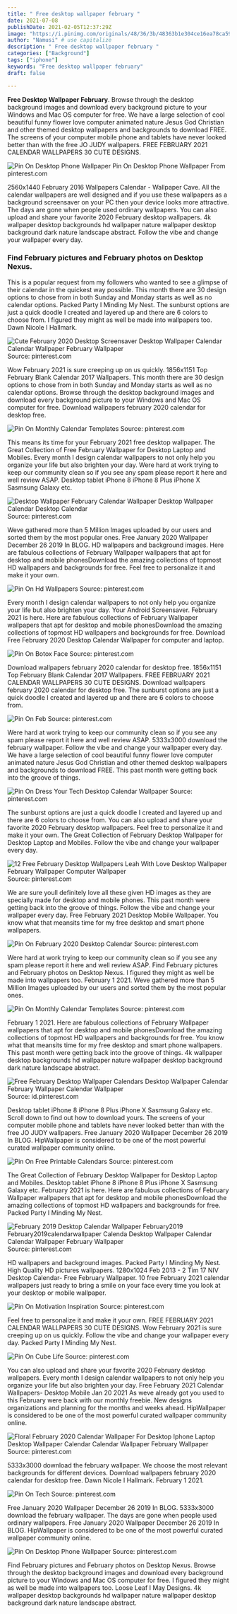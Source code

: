 ```yaml
---
title: " Free desktop wallpaper february "
date: 2021-07-08
publishDate: 2021-02-05T12:37:29Z
image: "https://i.pinimg.com/originals/48/36/3b/48363b1e304ce16ea78ca59238eefd7e.jpg"
author: "Namusi" # use capitalize
description: " Free desktop wallpaper february "
categories: ["Background"]
tags: ["iphone"]
keywords: "Free desktop wallpaper february"
draft: false

---
```



**Free Desktop Wallpaper February**. Browse through the desktop background images and download every background picture to your Windows and Mac OS computer for free. We have a large selection of cool beautiful funny flower love computer animated nature Jesus God Christian and other themed desktop wallpapers and backgrounds to download FREE. The screens of your computer mobile phone and tablets have never looked better than with the free JO JUDY wallpapers. FREE FEBRUARY 2021 CALENDAR WALLPAPERS 30 CUTE DESIGNS.

![Pin On Desktop Phone Wallpaper](https://i.pinimg.com/originals/48/36/3b/48363b1e304ce16ea78ca59238eefd7e.jpg "Pin On Desktop Phone Wallpaper")
Pin On Desktop Phone Wallpaper From pinterest.com


2560x1440 February 2016 Wallpapers Calendar - Wallpaper Cave. All the calendar wallpapers are well designed and if you use these wallpapers as a background screensaver on your PC then your device looks more attractive. The days are gone when people used ordinary wallpapers. You can also upload and share your favorite 2020 February desktop wallpapers. 4k wallpaper desktop backgrounds hd wallpaper nature wallpaper desktop background dark nature landscape abstract. Follow the vibe and change your wallpaper every day.

### Find February pictures and February photos on Desktop Nexus.

This is a popular request from my followers who wanted to see a glimpse of their calendar in the quickest way possible. This month there are 30 design options to chose from in both Sunday and Monday starts as well as no calendar options. Packed Party I Minding My Nest. The sunburst options are just a quick doodle I created and layered up and there are 6 colors to choose from. I figured they might as well be made into wallpapers too. Dawn Nicole I Hallmark.


![Cute February 2020 Desktop Screensaver Desktop Wallpaper Calendar Calendar Wallpaper February Wallpaper](https://i.pinimg.com/originals/66/5d/c8/665dc856096381551d84f6f06dea13e5.jpg "Cute February 2020 Desktop Screensaver Desktop Wallpaper Calendar Calendar Wallpaper February Wallpaper")
Source: pinterest.com

Wow February 2021 is sure creeping up on us quickly. 1856x1151 Top February Blank Calendar 2017 Wallpapers. This month there are 30 design options to chose from in both Sunday and Monday starts as well as no calendar options. Browse through the desktop background images and download every background picture to your Windows and Mac OS computer for free. Download wallpapers february 2020 calendar for desktop free.

![Pin On Monthly Calendar Templates](https://i.pinimg.com/originals/2a/01/dc/2a01dc2937a2a5024eb515a00e2beeb8.jpg "Pin On Monthly Calendar Templates")
Source: pinterest.com

This means its time for your February 2021 free desktop wallpaper. The Great Collection of Free February Wallpaper for Desktop Laptop and Mobiles. Every month I design calendar wallpapers to not only help you organize your life but also brighten your day. Were hard at work trying to keep our community clean so if you see any spam please report it here and well review ASAP. Desktop tablet iPhone 8 iPhone 8 Plus iPhone X Sasmsung Galaxy etc.

![Desktop Wallpaper February Calendar Wallpaper Desktop Wallpaper Calendar Desktop Calendar](https://i.pinimg.com/originals/1d/cb/ee/1dcbee637a016a3403ad7d9b2f16cded.png "Desktop Wallpaper February Calendar Wallpaper Desktop Wallpaper Calendar Desktop Calendar")
Source: pinterest.com

Weve gathered more than 5 Million Images uploaded by our users and sorted them by the most popular ones. Free January 2020 Wallpaper December 26 2019 In BLOG. HD wallpapers and background images. Here are fabulous collections of February Wallpaper wallpapers that apt for desktop and mobile phonesDownload the amazing collections of topmost HD wallpapers and backgrounds for free. Feel free to personalize it and make it your own.

![Pin On Hd Wallpapers](https://i.pinimg.com/originals/62/6b/97/626b973eefd8cd84a79e5e192432a93f.png "Pin On Hd Wallpapers")
Source: pinterest.com

Every month I design calendar wallpapers to not only help you organize your life but also brighten your day. Your Android Screensaver. February 2021 is here. Here are fabulous collections of February Wallpaper wallpapers that apt for desktop and mobile phonesDownload the amazing collections of topmost HD wallpapers and backgrounds for free. Download Free February 2020 Desktop Calendar Wallpaper for computer and laptop.

![Pin On Botox Face](https://i.pinimg.com/originals/90/45/4f/90454fbd4606cfa4012be790ac92924f.jpg "Pin On Botox Face")
Source: pinterest.com

Download wallpapers february 2020 calendar for desktop free. 1856x1151 Top February Blank Calendar 2017 Wallpapers. FREE FEBRUARY 2021 CALENDAR WALLPAPERS 30 CUTE DESIGNS. Download wallpapers february 2020 calendar for desktop free. The sunburst options are just a quick doodle I created and layered up and there are 6 colors to choose from.

![Pin On Feb](https://i.pinimg.com/originals/2e/37/b7/2e37b7c1437eeccd900b6b3ec8ed2cf9.jpg "Pin On Feb")
Source: pinterest.com

Were hard at work trying to keep our community clean so if you see any spam please report it here and well review ASAP. 5333x3000 download the february wallpaper. Follow the vibe and change your wallpaper every day. We have a large selection of cool beautiful funny flower love computer animated nature Jesus God Christian and other themed desktop wallpapers and backgrounds to download FREE. This past month were getting back into the groove of things.

![Pin On Dress Your Tech Desktop Calendar Wallpaper](https://i.pinimg.com/originals/99/eb/9d/99eb9de776799afbebb62c88e28b2474.png "Pin On Dress Your Tech Desktop Calendar Wallpaper")
Source: pinterest.com

The sunburst options are just a quick doodle I created and layered up and there are 6 colors to choose from. You can also upload and share your favorite 2020 February desktop wallpapers. Feel free to personalize it and make it your own. The Great Collection of February Desktop Wallpaper for Desktop Laptop and Mobiles. Follow the vibe and change your wallpaper every day.

![12 Free February Desktop Wallpapers Leah With Love Desktop Wallpaper February Wallpaper Computer Wallpaper](https://i.pinimg.com/originals/87/b5/c9/87b5c9f1c313b25c3225d3e01e2e8c87.jpg "12 Free February Desktop Wallpapers Leah With Love Desktop Wallpaper February Wallpaper Computer Wallpaper")
Source: pinterest.com

We are sure youll definitely love all these given HD images as they are specially made for desktop and mobile phones. This past month were getting back into the groove of things. Follow the vibe and change your wallpaper every day. Free February 2021 Desktop Mobile Wallpaper. You know what that meansits time for my free desktop and smart phone wallpapers.

![Pin On February 2020 Desktop Calendar](https://i.pinimg.com/originals/49/f8/9c/49f89c300c8a2323dc7100918a59db98.png "Pin On February 2020 Desktop Calendar")
Source: pinterest.com

Were hard at work trying to keep our community clean so if you see any spam please report it here and well review ASAP. Find February pictures and February photos on Desktop Nexus. I figured they might as well be made into wallpapers too. February 1 2021. Weve gathered more than 5 Million Images uploaded by our users and sorted them by the most popular ones.

![Pin On Monthly Calendar Templates](https://i.pinimg.com/originals/7e/7d/90/7e7d909b50c582f793718b5ef2cb1bb8.png "Pin On Monthly Calendar Templates")
Source: pinterest.com

February 1 2021. Here are fabulous collections of February Wallpaper wallpapers that apt for desktop and mobile phonesDownload the amazing collections of topmost HD wallpapers and backgrounds for free. You know what that meansits time for my free desktop and smart phone wallpapers. This past month were getting back into the groove of things. 4k wallpaper desktop backgrounds hd wallpaper nature wallpaper desktop background dark nature landscape abstract.

![Free February Desktop Wallpaper Calendars Desktop Wallpaper Calendar February Wallpaper Calendar Wallpaper](https://i.pinimg.com/originals/8b/de/0d/8bde0dc635da6abf7f69e12c185cc7e1.png "Free February Desktop Wallpaper Calendars Desktop Wallpaper Calendar February Wallpaper Calendar Wallpaper")
Source: id.pinterest.com

Desktop tablet iPhone 8 iPhone 8 Plus iPhone X Sasmsung Galaxy etc. Scroll down to find out how to download yours. The screens of your computer mobile phone and tablets have never looked better than with the free JO JUDY wallpapers. Free January 2020 Wallpaper December 26 2019 In BLOG. HipWallpaper is considered to be one of the most powerful curated wallpaper community online.

![Pin On Free Printable Calendars](https://i.pinimg.com/originals/29/95/23/2995235032838d54f35b31ec633d5180.png "Pin On Free Printable Calendars")
Source: pinterest.com

The Great Collection of February Desktop Wallpaper for Desktop Laptop and Mobiles. Desktop tablet iPhone 8 iPhone 8 Plus iPhone X Sasmsung Galaxy etc. February 2021 is here. Here are fabulous collections of February Wallpaper wallpapers that apt for desktop and mobile phonesDownload the amazing collections of topmost HD wallpapers and backgrounds for free. Packed Party I Minding My Nest.

![February 2019 Desktop Calendar Wallpaper February2019 February2019calendarwallpaper Calenda Desktop Wallpaper Calendar Calendar Wallpaper February Wallpaper](https://i.pinimg.com/originals/2d/c6/86/2dc686b259cff3c62fa442fb19144166.jpg "February 2019 Desktop Calendar Wallpaper February2019 February2019calendarwallpaper Calenda Desktop Wallpaper Calendar Calendar Wallpaper February Wallpaper")
Source: pinterest.com

HD wallpapers and background images. Packed Party I Minding My Nest. High Quality HD pictures wallpapers. 1280x1024 Feb 2013 - 2 Tim 17 NIV Desktop Calendar- Free February Wallpaper. 10 free February 2021 calendar wallpapers just ready to bring a smile on your face every time you look at your desktop or mobile wallpaper.

![Pin On Motivation Inspiration](https://i.pinimg.com/originals/cf/62/53/cf6253edd2c31f0185705ebeccd636b6.png "Pin On Motivation Inspiration")
Source: pinterest.com

Feel free to personalize it and make it your own. FREE FEBRUARY 2021 CALENDAR WALLPAPERS 30 CUTE DESIGNS. Wow February 2021 is sure creeping up on us quickly. Follow the vibe and change your wallpaper every day. Packed Party I Minding My Nest.

![Pin On Cube Life](https://i.pinimg.com/originals/85/50/38/855038c31d6e4feac320c42cc3362358.jpg "Pin On Cube Life")
Source: pinterest.com

You can also upload and share your favorite 2020 February desktop wallpapers. Every month I design calendar wallpapers to not only help you organize your life but also brighten your day. Free February 2021 Calendar Wallpapers- Desktop Mobile Jan 20 2021 As weve already got you used to this February were back with our monthly freebie. New designs organizations and planning for the months and weeks ahead. HipWallpaper is considered to be one of the most powerful curated wallpaper community online.

![Floral February 2020 Calendar Wallpaper For Desktop Iphone Laptop Desktop Wallpaper Calendar Calendar Wallpaper February Wallpaper](https://i.pinimg.com/originals/00/29/18/0029180c306dfdf1e30b62a2945ae7fc.jpg "Floral February 2020 Calendar Wallpaper For Desktop Iphone Laptop Desktop Wallpaper Calendar Calendar Wallpaper February Wallpaper")
Source: pinterest.com

5333x3000 download the february wallpaper. We choose the most relevant backgrounds for different devices. Download wallpapers february 2020 calendar for desktop free. Dawn Nicole I Hallmark. February 1 2021.

![Pin On Tech](https://i.pinimg.com/originals/54/65/30/546530b3a1f22205874c3c5a6054d91e.jpg "Pin On Tech")
Source: pinterest.com

Free January 2020 Wallpaper December 26 2019 In BLOG. 5333x3000 download the february wallpaper. The days are gone when people used ordinary wallpapers. Free January 2020 Wallpaper December 26 2019 In BLOG. HipWallpaper is considered to be one of the most powerful curated wallpaper community online.

![Pin On Desktop Phone Wallpaper](https://i.pinimg.com/originals/48/36/3b/48363b1e304ce16ea78ca59238eefd7e.jpg "Pin On Desktop Phone Wallpaper")
Source: pinterest.com

Find February pictures and February photos on Desktop Nexus. Browse through the desktop background images and download every background picture to your Windows and Mac OS computer for free. I figured they might as well be made into wallpapers too. Loose Leaf I May Designs. 4k wallpaper desktop backgrounds hd wallpaper nature wallpaper desktop background dark nature landscape abstract.

